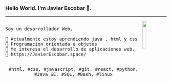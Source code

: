### Hello World. I'm Javier Escobar 👋.
---
<p>
  <img src="./south-park-nyan.giff" align="right" width="15%"/>
  <samp>
    <br>Soy un desarrollador Web.
    <br>
    <br>🔹 Actualmente estoy aprendiendo java , html y css
    <br>🔹 Programacion orientada a objetos
    <br>🔹 Me interesa el desarrollo de aplicaciones web.
    <br>🔹 https://JavierEscobar.space/
    </samp>
   <br>
  <br>
  <p align="center">
    <samp>
      #html, #css, #javascript, #git, #react, #python, #Java SE, #SQL, #Bash, #linux
     </samp>
    <br>
  </p>
  
</p>
